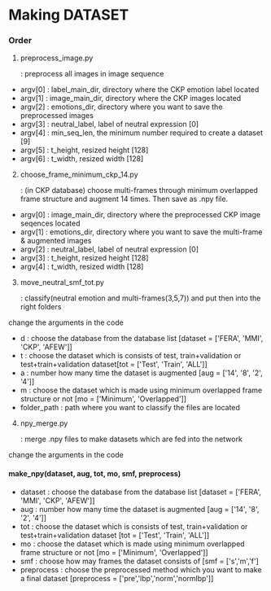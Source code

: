 # Making DATASET

### Order

1. preprocess_image.py

    : preprocess all images in image sequence
 
 - argv[0] : label_main_dir, directory where the CKP emotion label located
 - argv[1] : image_main_dir, directory where the CKP images located
 - argv[2] : emotions_dir, directory where you want to save the preprocessed images
 - argv[3] : neutral_label, label of neutral expression [0]
 - argv[4] : min_seq_len, the minimum number required to create a dataset [9]
 - argv[5] : t_height, resized height [128]
 - argv[6] : t_width, resized width [128]


2. choose_frame_minimum_ckp_14.py

    : (in CKP database) choose multi-frames through minimum overlapped frame structure and augment 14 times. Then save as .npy file.

 - argv[0] : image_main_dir, directory where the preprocessed CKP image seqences located
 - argv[1] : emotions_dir, directory where you want to save the multi-frame & augmented images
 - argv[2] : neutral_label, label of neutral expression [0]
 - argv[3] : t_height, resized height [128]
 - argv[4] : t_width, resized width [128]


3. move_neutral_smf_tot.py

    : classify(neutral emotion and multi-frames(3,5,7)) and put then into the right folders

change the arguments in the code
- d : choose the database from the database list [dataset = ['FERA', 'MMI', 'CKP', 'AFEW']]
- t : choose the dataset which is consists of test, train+validation or test+train+validation dataset[tot = ['Test', 'Train', 'ALL']]
- a : number how many time the dataset is augmented [aug = ['14', '8', '2', '4']]
- m : choose the dataset which is made using minimum overlapped frame structure or not [mo = ['Minimum', 'Overlapped']]
- folder_path : path where you want to classify the files are located


4. npy_merge.py

    : merge .npy files to make datasets which are fed into the network

change the arguments in the code
#### make_npy(dataset, aug, tot, mo, smf, preprocess)
- dataset : choose the database from the database list [dataset = ['FERA', 'MMI', 'CKP', 'AFEW']]
- aug : number how many time the dataset is augmented [aug = ['14', '8', '2', '4']]
- tot : choose the dataset which is consists of test, train+validation or test+train+validation dataset [tot = ['Test', 'Train', 'ALL']]
- mo : choose the dataset which is made using minimum overlapped frame structure or not [mo = ['Minimum', 'Overlapped']]
- smf : choose how may frames the dataset consists of [smf = ['s','m','f']
- preprocess : choose the preprocessed method which you want to make a final dataset [preprocess = ['pre','lbp','norm','normlbp']]

